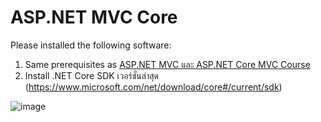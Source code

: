 # ASP.NET MVC Core 

Please installed the following software:

1. Same prerequisites as [ASP.NET MVC และ ASP.NET Core MVC Course](/aspnet-mvc-course.md)
2. Install .NET Core SDK เวอร์ชั่นล่าสุด (https://www.microsoft.com/net/download/core#/current/sdk)

![image](https://cloud.githubusercontent.com/assets/344784/26436230/4018ed3c-413f-11e7-9abe-a092f043bca6.png)
